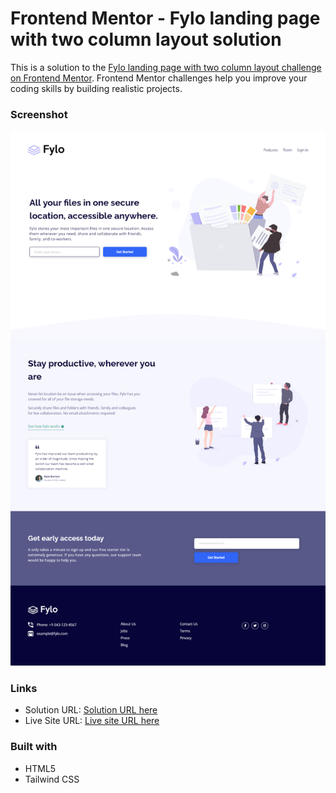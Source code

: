 # Frontend Mentor - Fylo landing page with two column layout solution

This is a solution to the [Fylo landing page with two column layout challenge on Frontend Mentor](https://www.frontendmentor.io/challenges/fylo-landing-page-with-two-column-layout-5ca5ef041e82137ec91a50f5). Frontend Mentor challenges help you improve your coding skills by building realistic projects.

### Screenshot

![](./images/Screenshot.png)

### Links

- Solution URL: [Solution URL here](https://github.com/NDK1195/fylo-landing-page-with-two-column-layout)
- Live Site URL: [Live site URL here](https://ndk1195.github.io/fylo-landing-page-with-two-column-layout/)

### Built with

- HTML5
- Tailwind CSS
